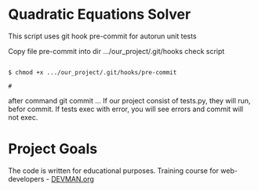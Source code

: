 # Quadratic Equations Solver

This script uses git hook pre-commit for autorun unit tests

Copy file pre-commit into dir .../our_project/.git/hooks
check script
```#!bash

$ chmod +x .../our_project/.git/hooks/pre-commit

#
```

after command git commit ... If our project consist of tests.py, they will run, befor commit.
If tests exec with error, you will see errors and commit will not exec.


# Project Goals

The code is written for educational purposes. Training course for web-developers - [DEVMAN.org](https://devman.org)
